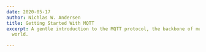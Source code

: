 ```yaml
---
date: 2020-05-17
author: Nichlas W. Andersen
title: Getting Started With MQTT
excerpt: A gentle introduction to the MQTT protocol, the backbone of much of the IoT
  world.

---
```

